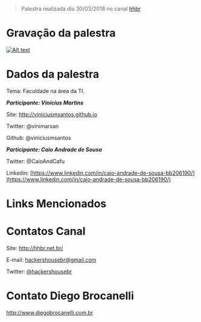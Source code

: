 > Palestra realizada dia 30/03/2018 no canal [hhbr](http://youtube.com/hhbr-tech)

# Gravação da palestra
[![Alt text](https://i.ytimg.com/vi/gsSWcWYeZhs/hqdefault.jpg)](https://www.youtube.com/watch?v=gsSWcWYeZhs)

# Dados da palestra

Tema: Faculdade na área da TI.

***Participante: Vinícius Martins***

Site: http://viniciusmsantos.github.io

Twitter: @vinimarsan

Github: @viniciusmsantos

***Participante: Caio Andrade de Sousa***

Twitter: @CaioAndCafu

Linkedin: [https://www.linkedin.com/in/caio-andrade-de-sousa-bb206190/](https://www.linkedin.com/in/caio-andrade-de-sousa-bb206190/)

# Links Mencionados

# Contatos Canal
Site: http://hhbr.net.br/

E-mail: hackershousebr@gmail.com

Twitter: [@hackershousebr](twitter.com/hackershousebr)

# Contato Diego Brocanelli
http://www.diegobrocanelli.com.br
